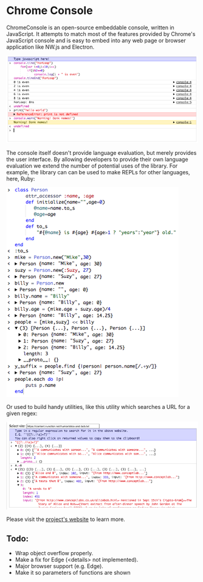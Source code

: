 # Chrome Console
ChromeConsole is an open-source embeddable console, written in JavaScript. It attempts to match most of the features provided by Chrome's JavaScript console and is easy to embed into any web page or browser application like NW.js and Electron.

![JavaScript Console](./docs/readme/JavaScriptConsole.png)

The console itself doesn't provide language evaluation, but merely provides the user interface. By allowing developers to provide their own language evaluation we extend the number of potential uses of the library. For example, the library can can be used to make REPLs for other languages, here, Ruby:

![Ruby Console](./docs/readme/RubyConsole.png)

Or used to build handy utilities, like this utility which searches a URL for a given regex:

![RegEx Text Parser](./docs/readme/RegexConsole.png)

Please visit the [project's website](https://tarvk.github.io/chromeConsole/About.html) to learn more.

## Todo:
* Wrap object overflow properly.
* Make a fix for Edge (\<details\> not implemented).
* Major browser support (e.g. Edge).
* Make it so parameters of functions are shown
